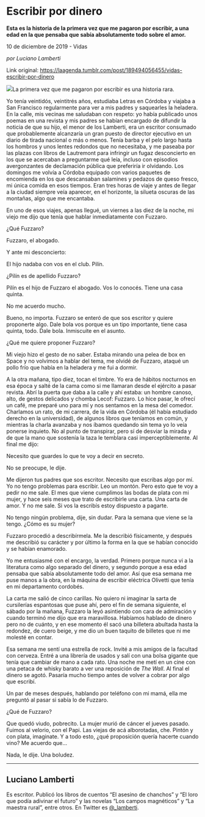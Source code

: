 # Escribir por dinero

**Esta es la historia de la primera vez que me pagaron por escribir, a una edad en la que pensaba que sabía absolutamente todo sobre el amor.**

10 de diciembre de 2019 - Vidas

_por Luciano Lamberti_

Link original: https://laagenda.tumblr.com/post/189494056455/vidas-escribir-por-dinero

![](https://64.media.tumblr.com/98f834554b34b270cf3e039ed6a87767/5142fc4223cf2dd3-18/s500x750/beacf83ccce31b90ca17efe4a7b83627b56b2781.png)La primera vez que me pagaron por
escribir es una historia rara.

Yo tenía veintidós, veintitrés
años, estudiaba Letras en Córdoba y viajaba a San Francisco
regularmente para ver a mis padres y saquearles la heladera. En la
calle, mis vecinas me saludaban con respeto: yo había publicado unos
poemas en una revista y mis padres se habían encargado de difundir
la noticia de que su hijo, el menor de los Lamberti, era un escritor
consumado que probablemente alcanzaría un gran puesto de director
ejecutivo en un diario de tirada nacional o más o menos. Tenía
barba y el pelo largo hasta los hombros y unos lentes redondos que no
necesitaba, y me paseaba por las plazas con libros de Lautremont para
infringir un fugaz desconcierto en los que se acercaban a preguntarme
qué leía, incluso con episodios avergonzantes de declamación
pública que preferiría ir olvidando. Los domingos me volvía a
Córdoba equipado con varios paquetes de encomienda en los que
descansaban salamines y pedazos de queso fresco, mi única comida en
esos tiempos. Eran tres horas de viaje y antes de llegar a la ciudad
siempre veía aparecer, en el horizonte, la silueta oscuras de las
montañas, algo que me encantaba.


 En uno de esos viajes, apenas
llegué, un viernes a las diez de la noche, mi viejo me dijo que
tenía que hablar inmediatamente con Fuzzaro. 



 ¿Qué Fuzzaro?


 Fuzzaro, el abogado. 



 Y ante mi desconcierto:


 El hijo nadaba con vos en el
club. Pilín. 



 ¿Pilín es de apellido Fuzzaro?


 Pilín es el hijo de Fuzzaro el
abogado. Vos lo conocés. Tiene una casa quinta.


 No me acuerdo mucho. 



 Bueno, no importa. Fuzzaro se
enteró de que sos escritor y quiere proponerte algo. Dale bola vos
porque es un tipo importante, tiene casa quinta, todo. Dale bola.
Inmiscuite en el asunto. 



 ¿Qué me quiere proponer
Fuzzaro?


 Mi viejo hizo el gesto de no
saber. Estaba mirando una pelea de box en Space y no volvimos a
hablar del tema, me olvidé de Fuzzaro, ataqué un pollo frío que
había en la heladera y me fui a dormir. 



 A la otra mañana, tipo diez,
tocan el timbre. Yo era de hábitos nocturnos en esa época y salté
de la cama como si me llamaran desde el ejército a pasar revista.
Abrí la puerta que daba a la calle y ahí estaba: un hombre canoso,
alto, de gestos delicados y chomba Lecof: Fuzzaro. Lo hice pasar, le
ofrecí un café, me preparé uno para mí y nos sentamos en la mesa
del comedor. Charlamos un rato, de mi carrera, de la vida en Córdoba
(él había estudiado derecho en la universidad), de algunos libros
que teníamos en común, y mientras la charla avanzaba y nos íbamos
quedando sin tema yo lo veía ponerse inquieto. No al punto de
transpirar, pero sí de desviar la mirada y de que la mano que
sostenía la taza le temblara casi imperceptiblemente. Al final me
dijo:


 Necesito que guardes lo que te
voy a decir en secreto. 



 No se preocupe, le dije.


 Me dijeron tus padres que sos
escritor. Necesito que escribas algo por mí. Yo no tengo problemas
para escribir. Leo un montón. Pero esto que te voy a pedir no me
sale. El mes que viene cumplimos las bodas de plata con mi mujer, y
hace seis meses que trato de escribirle una carta. Una carta de amor.
Y no me sale. Si vos la escribís estoy dispuesto a pagarte. 



 No tengo ningún problema, dije,
sin dudar. Para la semana que viene se la tengo. ¿Cómo es su mujer?


 Fuzzaro procedió a
describírmela. Me la describió físicamente, y después me
describió su carácter y por último la forma en la que se habían
conocido y se habían enamorado.


 Yo me entusiasmé con el
encargo, la verdad. Primero porque nunca vi a la literatura como algo
separado del dinero, y segundo porque a esa edad pensaba que sabía
absolutamente todo del amor. Así que esa semana me puse manos a la
obra, en la máquina de escribir eléctrica Olivetti que tenía en mi
departamento cordobés. 



 La carta me salió de cinco
carillas. No quiero ni imaginar la sarta de cursilerías espantosas
que puse ahí, pero el fin de semana siguiente, el sábado por la
mañana, Fuzzaro la leyó asintiendo con cara de admiración y cuando
terminó me dijo que era maravillosa. Habíamos hablado de dinero
pero no de cuánto, y en ese momento él sacó una billetera abultada
hasta la redondez, de cuero beige, y me dio un buen taquito de
billetes que ni me molesté en contar. 



 Esa semana me sentí una
estrella de rock. Invité a mis amigos de la facultad con cerveza.
Entré a una librería de usados y salí con una bolsa gigante que
tenía que cambiar de mano a cada rato. Una noche me metí en un cine
con una petaca de whisky barato a ver una reposición de *The Wall*. Al
final el dinero se agotó. Pasaría mucho tiempo antes de volver a
cobrar por algo que escribí. 



 Un par de meses después,
hablando por teléfono con mi mamá, ella me preguntó al pasar si
sabía lo de Fuzzaro. 



 ¿Qué de Fuzzaro?


 Que quedó viudo, pobrecito. La
mujer murió de cáncer el jueves pasado. Fuimos al velorio, con el
Papi. Las viejas de acá alborotadas, che. Pintón y con plata,
imaginate. Y a todo esto, ¿qué proposición quería hacerte cuando
vino? Me acuerdo que…


 Nada, le dije. Una boludez.  




---

Luciano Lamberti
----------------

 Es escritor. Publicó los libros de cuentos “El asesino de chanchos” y “El loro que podía adivinar el futuro” y las novelas “Los campos magnéticos” y “La maestra rural”, entre otros. En Twitter es [@\_lamberti](https://twitter.com/_lamberti?lang=es). 

